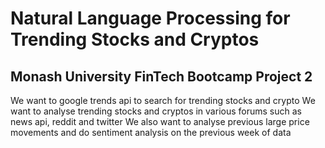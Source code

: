 # Natural Language Processing for Trending Stocks and Cryptos
## Monash University FinTech Bootcamp Project 2


We want to google trends api to search for trending stocks and crypto 
We want to analyse trending stocks and cryptos in various forums such as news api, reddit and twitter
We also want to analyse previous large price movements and do sentiment analysis on the previous week of data